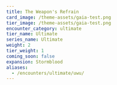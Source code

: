 ```yaml
---
title: The Weapon's Refrain
card_image: /theme-assets/gaia-test.png
tier_image: /theme-assets/gaia-test.png
encounter_category: ultimate
tier_name: Ultimate
series_name: Ultimate
weight: 2
tier_weight: 1
coming_soon: false
expansion: Stormblood
aliases:
  - /encounters/ultimate/uwu/
---
```

